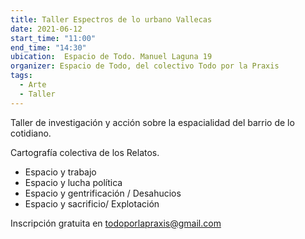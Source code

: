 ```yaml
---
title: Taller Espectros de lo urbano Vallecas
date: 2021-06-12
start_time: "11:00"
end_time: "14:30"
ubication:  Espacio de Todo. Manuel Laguna 19
organizer: Espacio de Todo, del colectivo Todo por la Praxis
tags:
  - Arte
  - Taller
---
```

Taller de investigación y acción sobre la espacialidad del barrio de lo cotidiano. 

Cartografía colectiva de los Relatos.

- Espacio y trabajo
- Espacio y lucha política
- Espacio y gentrificación / Desahucios
- Espacio y sacrificio/ Explotación

Inscripción gratuita en todoporlapraxis@gmail.com